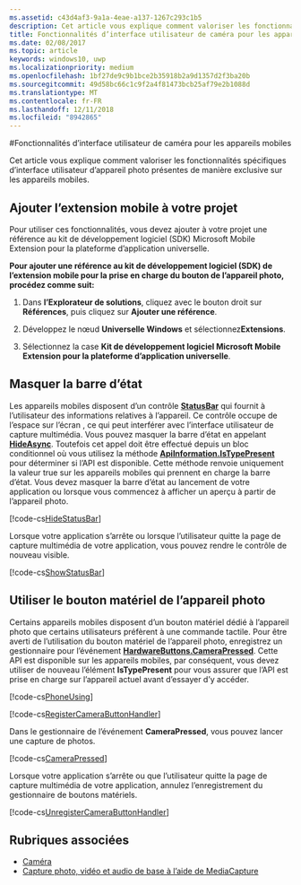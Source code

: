 ```yaml
---
ms.assetid: c43d4af3-9a1a-4eae-a137-1267c293c1b5
description: Cet article vous explique comment valoriser les fonctionnalités spécifiques d’interface utilisateur d’appareil photo présentes de manière exclusive sur les appareils mobiles.
title: Fonctionnalités d’interface utilisateur de caméra pour les appareils mobiles
ms.date: 02/08/2017
ms.topic: article
keywords: windows10, uwp
ms.localizationpriority: medium
ms.openlocfilehash: 1bf27de9c9b1bce2b35918b2a9d1357d2f3ba20b
ms.sourcegitcommit: 49d58bc66c1c9f2a4f81473bcb25af79e2b1088d
ms.translationtype: MT
ms.contentlocale: fr-FR
ms.lasthandoff: 12/11/2018
ms.locfileid: "8942865"
---
```

#<a name="camera-ui-features-for-mobile-devices"></a>Fonctionnalités d’interface utilisateur de caméra pour les appareils mobiles

Cet article vous explique comment valoriser les fonctionnalités spécifiques d’interface utilisateur d’appareil photo présentes de manière exclusive sur les appareils mobiles. 

## <a name="add-the-mobile-extension-to-your-project"></a>Ajouter l’extension mobile à votre projet 

Pour utiliser ces fonctionnalités, vous devez ajouter à votre projet une référence au kit de développement logiciel (SDK) Microsoft Mobile Extension pour la plateforme d’application universelle.

**Pour ajouter une référence au kit de développement logiciel (SDK) de l’extension mobile pour la prise en charge du bouton de l’appareil photo, procédez comme suit:**

1.  Dans **l’Explorateur de solutions**, cliquez avec le bouton droit sur **Références**, puis cliquez sur **Ajouter une référence**.

2.  Développez le nœud **Universelle Windows** et sélectionnez**Extensions**.

3.  Sélectionnez la case **Kit de développement logiciel Microsoft Mobile Extension pour la plateforme d’application universelle**.

## <a name="hide-the-status-bar"></a>Masquer la barre d’état

Les appareils mobiles disposent d’un contrôle [**StatusBar**](https://msdn.microsoft.com/library/windows/apps/dn633864) qui fournit à l’utilisateur des informations relatives à l’appareil. Ce contrôle occupe de l’espace sur l’écran , ce qui peut interférer avec l’interface utilisateur de capture multimédia. Vous pouvez masquer la barre d’état en appelant [**HideAsync**](https://msdn.microsoft.com/library/windows/apps/dn610339). Toutefois cet appel doit être effectué depuis un bloc conditionnel où vous utilisez la méthode [**ApiInformation.IsTypePresent**](https://msdn.microsoft.com/library/windows/apps/dn949016) pour déterminer si l’API est disponible. Cette méthode renvoie uniquement la valeur true sur les appareils mobiles qui prennent en charge la barre d’état. Vous devez masquer la barre d’état au lancement de votre application ou lorsque vous commencez à afficher un aperçu à partir de l’appareil photo.

[!code-cs[HideStatusBar](./code/BasicMediaCaptureWin10/cs/MainPage.xaml.cs#SnippetHideStatusBar)]

Lorsque votre application s’arrête ou lorsque l’utilisateur quitte la page de capture multimédia de votre application, vous pouvez rendre le contrôle de nouveau visible.

[!code-cs[ShowStatusBar](./code/BasicMediaCaptureWin10/cs/MainPage.xaml.cs#SnippetShowStatusBar)]

## <a name="use-the-hardware-camera-button"></a>Utiliser le bouton matériel de l’appareil photo

Certains appareils mobiles disposent d’un bouton matériel dédié à l’appareil photo que certains utilisateurs préfèrent à une commande tactile. Pour être averti de l’utilisation du bouton matériel de l’appareil photo, enregistrez un gestionnaire pour l’événement [**HardwareButtons.CameraPressed**](https://msdn.microsoft.com/library/windows/apps/dn653805). Cette API est disponible sur les appareils mobiles, par conséquent, vous devez utiliser de nouveau l’élément **IsTypePresent** pour vous assurer que l’API est prise en charge sur l’appareil actuel avant d’essayer d’y accéder.

[!code-cs[PhoneUsing](./code/BasicMediaCaptureWin10/cs/MainPage.xaml.cs#SnippetPhoneUsing)]

[!code-cs[RegisterCameraButtonHandler](./code/BasicMediaCaptureWin10/cs/MainPage.xaml.cs#SnippetRegisterCameraButtonHandler)]

Dans le gestionnaire de l’événement **CameraPressed**, vous pouvez lancer une capture de photos.

[!code-cs[CameraPressed](./code/BasicMediaCaptureWin10/cs/MainPage.xaml.cs#SnippetCameraPressed)]

Lorsque votre application s’arrête ou que l’utilisateur quitte la page de capture multimédia de votre application, annulez l’enregistrement du gestionnaire de boutons matériels.

[!code-cs[UnregisterCameraButtonHandler](./code/BasicMediaCaptureWin10/cs/MainPage.xaml.cs#SnippetUnregisterCameraButtonHandler)]

## <a name="related-topics"></a>Rubriques associées

* [Caméra](camera.md)
* [Capture photo, vidéo et audio de base à l’aide de MediaCapture](basic-photo-video-and-audio-capture-with-MediaCapture.md)





